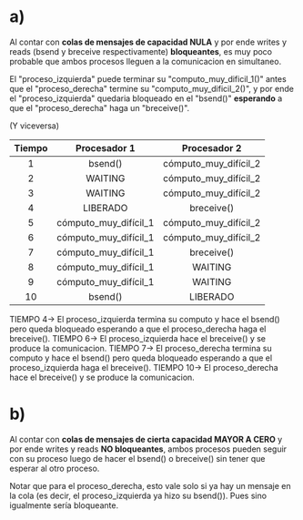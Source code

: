 # a)

Al contar con **colas de mensajes de capacidad NULA** y por ende writes y reads (bsend y breceive respectivamente) **bloqueantes**, es muy poco probable que ambos procesos lleguen a la comunicacion en simultaneo.

El "proceso_izquierda" puede terminar su "computo_muy_dificil_1()" antes que el "proceso_derecha" termine su "computo_muy_dificil_2()", y por ende el "proceso_izquierda" quedaria bloqueado en el "bsend()" **esperando** a que el "proceso_derecha" haga un "breceive()".

(Y viceversa)

| Tiempo   | Procesador 1          | Procesador 2          |
|:--------:|:---------------------:|:---------------------:|
| 1        | bsend()               | cómputo_muy_difícil_2 |
| 2        | WAITING               | cómputo_muy_difícil_2 |
| 3        | WAITING               | cómputo_muy_difícil_2 |
| 4        | LIBERADO              | breceive()            |
| 5        | cómputo_muy_difícil_1 | cómputo_muy_difícil_2 |
| 6        | cómputo_muy_difícil_1 | cómputo_muy_difícil_2 |
| 7        | cómputo_muy_difícil_1 | breceive()            |
| 8        | cómputo_muy_difícil_1 | WAITING               |
| 9        | cómputo_muy_difícil_1 | WAITING               |
| 10       | bsend()               | LIBERADO              |


TIEMPO 4-> El proceso_izquierda termina su computo y hace el bsend() pero queda bloqueado esperando a que el proceso_derecha haga el breceive().
TIEMPO 6-> El proceso_izquierda hace el breceive() y se produce la comunicacion.
TIEMPO 7-> El proceso_derecha termina su computo y hace el bsend() pero queda bloqueado esperando a que el proceso_izquierda haga el breceive().
TIEMPO 10-> El proceso_derecha hace el breceive() y se produce la comunicacion.


# b)

Al contar con **colas de mensajes de cierta capacidad MAYOR A CERO** y por ende writes y reads **NO bloqueantes**, ambos procesos pueden seguir con su proceso luego de hacer el bsend() o breceive() sin tener que esperar al otro proceso.

Notar que para el proceso_derecha, esto vale solo si ya hay un mensaje en la cola (es decir, el proceso_izquierda ya hizo su bsend()). Pues sino igualmente sería bloqueante.
